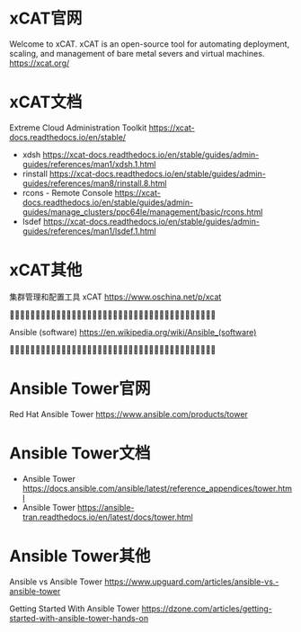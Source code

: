 

# xCAT官网

Welcome to xCAT. xCAT is an open-source tool for automating deployment, scaling, and management of bare metal severs and virtual machines. https://xcat.org/

# xCAT文档

Extreme Cloud Administration Toolkit https://xcat-docs.readthedocs.io/en/stable/
- xdsh https://xcat-docs.readthedocs.io/en/stable/guides/admin-guides/references/man1/xdsh.1.html
- rinstall https://xcat-docs.readthedocs.io/en/stable/guides/admin-guides/references/man8/rinstall.8.html
- rcons - Remote Console https://xcat-docs.readthedocs.io/en/stable/guides/admin-guides/manage_clusters/ppc64le/management/basic/rcons.html
- lsdef https://xcat-docs.readthedocs.io/en/stable/guides/admin-guides/references/man1/lsdef.1.html

# xCAT其他

集群管理和配置工具 xCAT https://www.oschina.net/p/xcat


:couple::couple::couple::couple::couple::couple::couple::couple::couple::couple::couple::couple::couple::couple::couple::couple::couple::couple::couple::couple::couple::couple::couple::couple::couple::couple::couple::couple::couple::couple::couple::couple::couple::couple::couple::couple::couple::couple::couple::couple:

Ansible (software) https://en.wikipedia.org/wiki/Ansible_(software)

:couple::couple::couple::couple::couple::couple::couple::couple::couple::couple::couple::couple::couple::couple::couple::couple::couple::couple::couple::couple::couple::couple::couple::couple::couple::couple::couple::couple::couple::couple::couple::couple::couple::couple::couple::couple::couple::couple::couple::couple:

# Ansible Tower官网

Red Hat Ansible Tower https://www.ansible.com/products/tower

# Ansible Tower文档

- Ansible Tower https://docs.ansible.com/ansible/latest/reference_appendices/tower.html
- Ansible Tower https://ansible-tran.readthedocs.io/en/latest/docs/tower.html

# Ansible Tower其他

Ansible vs Ansible Tower https://www.upguard.com/articles/ansible-vs.-ansible-tower

Getting Started With Ansible Tower https://dzone.com/articles/getting-started-with-ansible-tower-hands-on


